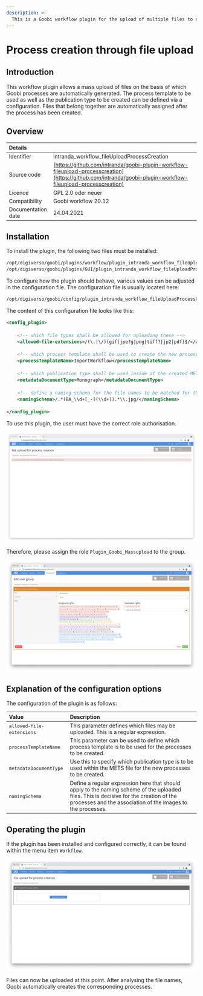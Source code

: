 ```yaml
---
description: >-
  This is a Goobi workflow plugin for the upload of multiple files to allow an automatic process creation based on the the uploaded files. Files with similar names are used to create basic Goobi processes and assign these files to it.
---
```


# Process creation through file upload

## Introduction

This workflow plugin allows a mass upload of files on the basis of which Goobi processes are automatically generated. The process template to be used as well as the publication type to be created can be defined via a configuration. Files that belong together are automatically assigned after the process has been created.

## Overview

| Details |  |
| :--- | :--- |
| Identifier | intranda_workflow_fileUploadProcessCreation |
| Source code | [https://github.com/intranda/goobi-plugin-workflow-fileupload-processcreation](https://github.com/intranda/goobi-plugin-workflow-fileupload-processcreation) |
| Licence | GPL 2.0 oder neuer |
| Compatibility | Goobi workflow 20.12 |
| Documentation date | 24.04.2021 |

## Installation

To install the plugin, the following two files must be installed:

```bash
/opt/digiverso/goobi/plugins/workflow/plugin_intranda_workflow_fileUploadProcessCreation.jar
/opt/digiverso/goobi/plugins/GUI/plugin_intranda_workflow_fileUploadProcessCreation-GUI.jar
```

To configure how the plugin should behave, various values can be adjusted in the configuration file. The configuration file is usually located here:

```bash
/opt/digiverso/goobi/config/plugin_intranda_workflow_fileUploadProcessCreation.xml
```

The content of this configuration file looks like this:

```xml
<config_plugin>
	
	<!-- which file types shall be allowed for uploading these -->
	<allowed-file-extensions>/(\.|\/)(gif|jpe?g|png|tiff?|jp2|pdf)$/</allowed-file-extensions>

	<!-- which process template shall be used to create the new processes -->
	<processTemplateName>ImportWorkflow</processTemplateName>

	<!-- which publication type shall be used inside of the created METS files -->
	<metadataDocumentType>Monograph</metadataDocumentType>

	<!-- define a naming schema for the file names to be matched for the process creation -->
	<namingSchema>/.*(BA_\\d+[_-](\\d+)).*\\.jpg/</namingSchema>

</config_plugin>
```

To use this plugin, the user must have the correct role authorisation.

![The plugin cannot be used without correct authorisation](../.gitbook/assets/intranda_workflow_fileupload_processcreation1_en.png)

Therefore, please assign the role `Plugin_Goobi_Massupload` to the group.

![Correctly assigned role for users](../.gitbook/assets/intranda_workflow_fileupload_processcreation2_en.png)

## Explanation of the configuration options

The configuration of the plugin is as follows:

| Value | Description |
| :--- | :--- |
| `allowed-file-extensions` | This parameter defines which files may be uploaded. This is a regular expression. |
| `processTemplateName` | This parameter can be used to define which process template is to be used for the processes to be created. |
| `metadataDocumentType` | Use this to specify which publication type is to be used within the METS file for the new processes to be created. |
| `namingSchema` | Define a regular expression here that should apply to the naming scheme of the uploaded files. This is decisive for the creation of the processes and the association of the images to the processes. |

## Operating the plugin

If the plugin has been installed and configured correctly, it can be found within the menu item `Workflow`.

![Opened plugin for the upload](../.gitbook/assets/intranda_workflow_fileupload_processcreation3_en.png)

Files can now be uploaded at this point. After analysing the file names, Goobi automatically creates the corresponding processes.